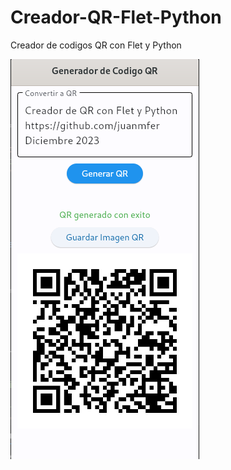# Creador-QR-Flet-Python
Creador de codigos QR con Flet y Python


<picture>
  <img alt="Marcadores Creados" src="https://github.com/juanmfer/Creador-QR-Flet-Python/blob/main/CreadorQR-JMF.png">
</picture>
